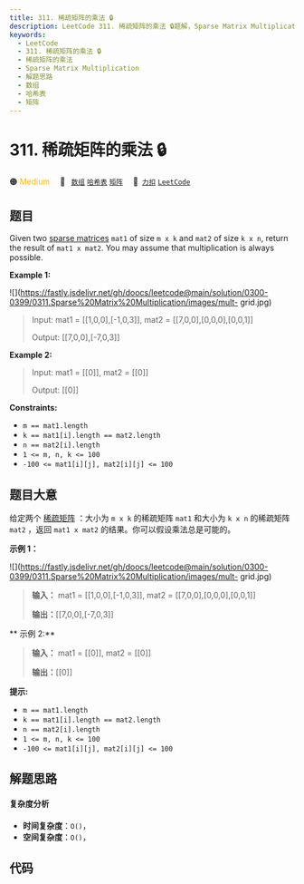 ```yaml
---
title: 311. 稀疏矩阵的乘法 🔒
description: LeetCode 311. 稀疏矩阵的乘法 🔒题解，Sparse Matrix Multiplication，包含解题思路、复杂度分析以及完整的 JavaScript 代码实现。
keywords:
  - LeetCode
  - 311. 稀疏矩阵的乘法 🔒
  - 稀疏矩阵的乘法
  - Sparse Matrix Multiplication
  - 解题思路
  - 数组
  - 哈希表
  - 矩阵
---
```


# 311. 稀疏矩阵的乘法 🔒

🟠 <font color=#ffb800>Medium</font>&emsp; 🔖&ensp; [`数组`](/tag/array.md) [`哈希表`](/tag/hash-table.md) [`矩阵`](/tag/matrix.md)&emsp; 🔗&ensp;[`力扣`](https://leetcode.cn/problems/sparse-matrix-multiplication) [`LeetCode`](https://leetcode.com/problems/sparse-matrix-multiplication)

## 题目

Given two [sparse matrices](https://en.wikipedia.org/wiki/Sparse_matrix)
`mat1` of size `m x k` and `mat2` of size `k x n`, return the result of `mat1
x mat2`. You may assume that multiplication is always possible.



**Example 1:**

![](https://fastly.jsdelivr.net/gh/doocs/leetcode@main/solution/0300-0399/0311.Sparse%20Matrix%20Multiplication/images/mult-
grid.jpg)

> Input: mat1 = [[1,0,0],[-1,0,3]], mat2 = [[7,0,0],[0,0,0],[0,0,1]]
> 
> Output: [[7,0,0],[-7,0,3]]

**Example 2:**

> Input: mat1 = [[0]], mat2 = [[0]]
> 
> Output: [[0]]

**Constraints:**

  * `m == mat1.length`
  * `k == mat1[i].length == mat2.length`
  * `n == mat2[i].length`
  * `1 <= m, n, k <= 100`
  * `-100 <= mat1[i][j], mat2[i][j] <= 100`


## 题目大意

给定两个 [稀疏矩阵](https://baike.baidu.com/item/%E7%A8%80%E7%96%8F%E7%9F%A9%E9%98%B5)
：大小为 `m x k` 的稀疏矩阵 `mat1` 和大小为 `k x n` 的稀疏矩阵 `mat2` ，返回 `mat1 x mat2`
的结果。你可以假设乘法总是可能的。



**示例 1：**

![](https://fastly.jsdelivr.net/gh/doocs/leetcode@main/solution/0300-0399/0311.Sparse%20Matrix%20Multiplication/images/mult-
grid.jpg)

> 
> 
> 
> 
> 
> **输入：** mat1 = [[1,0,0],[-1,0,3]], mat2 = [[7,0,0],[0,0,0],[0,0,1]]
> 
> **输出：**[[7,0,0],[-7,0,3]]
> 
> 

**  示例 2:**

> 
> 
> 
> 
> 
> **输入：** mat1 = [[0]], mat2 = [[0]]
> 
> **输出：**[[0]]
> 
> 



**提示:**

  * `m == mat1.length`
  * `k == mat1[i].length == mat2.length`
  * `n == mat2[i].length`
  * `1 <= m, n, k <= 100`
  * `-100 <= mat1[i][j], mat2[i][j] <= 100`


## 解题思路

#### 复杂度分析

- **时间复杂度**：`O()`，
- **空间复杂度**：`O()`，

## 代码

```javascript

```